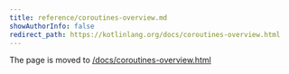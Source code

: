 ```yaml
---
title: reference/coroutines-overview.md
showAuthorInfo: false
redirect_path: https://kotlinlang.org/docs/coroutines-overview.html
---
```


The page is moved to [/docs/coroutines-overview.html](/docs/coroutines-overview.html)
